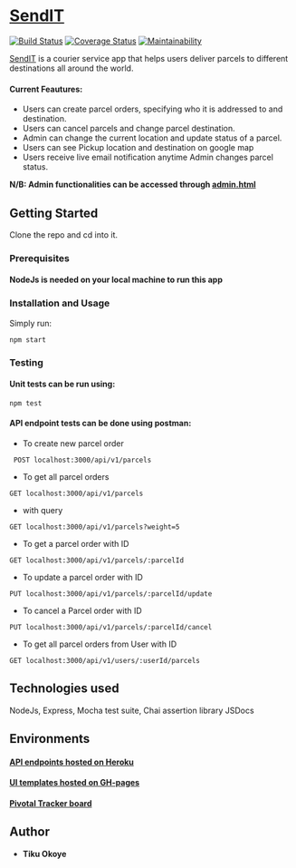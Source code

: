 # [SendIT](https://primuse.github.io/SendIT/index.html)
[![Build Status](https://travis-ci.com/primuse/SendIT.svg?branch=APIv1)](https://travis-ci.com/primuse/SendIT)
[![Coverage Status](https://coveralls.io/repos/github/primuse/SendIT/badge.svg?branch=APIv1)](https://coveralls.io/github/primuse/SendIT?branch=APIv1)
[![Maintainability](https://api.codeclimate.com/v1/badges/a99a88d28ad37a79dbf6/maintainability)](https://codeclimate.com/github/codeclimate/codeclimate/maintainability)


[SendIT](https://primuse.github.io/SendIT/index.html) is a courier service app that helps users deliver parcels to different destinations all around the world. 

#### Current Feautures: 
* Users can create parcel orders, specifying who it is addressed to and destination.
* Users can cancel parcels and change parcel destination.
* Admin can change the current location and update status of a parcel.
* Users can see Pickup location and destination on google map
* Users receive live email notification anytime Admin changes parcel status.

**N/B: Admin functionalities can be accessed through [admin.html](https://primuse.github.io/SendIT/admin.html)**

## Getting Started
Clone the repo and cd into it.

### Prerequisites
#### NodeJs is needed on your local machine to run this app

### Installation and Usage
Simply run:

```npm start```

### Testing
#### Unit tests can be run using:
```npm test```

#### API endpoint tests can be done using postman:
- To create new parcel order

``` POST localhost:3000/api/v1/parcels```

- To get all parcel orders

```GET localhost:3000/api/v1/parcels```

- with query

```GET localhost:3000/api/v1/parcels?weight=5```

- To get a parcel order with ID

```GET localhost:3000/api/v1/parcels/:parcelId```

- To update a parcel order with ID

```PUT localhost:3000/api/v1/parcels/:parcelId/update```

- To cancel a Parcel order with ID

```PUT localhost:3000/api/v1/parcels/:parcelId/cancel```

- To get all parcel orders from User with ID

```GET localhost:3000/api/v1/users/:userId/parcels```

## Technologies used
NodeJs,
Express,
Mocha test suite,
Chai assertion library
JSDocs

## Environments
#### <a href="https://sendit18.herokuapp.com/">API endpoints hosted on Heroku</a>
#### <a href="https://primuse.github.io/SendIT/index.html">UI templates hosted on GH-pages</a>
#### <a href="https://www.pivotaltracker.com/n/projects/2212719">Pivotal Tracker board</a>

## Author

* **Tiku Okoye**